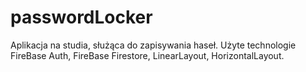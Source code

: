 # passwordLocker
Aplikacja na studia, służąca do zapisywania haseł.
Użyte technologie FireBase Auth, FireBase Firestore, LinearLayout, HorizontalLayout.
